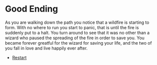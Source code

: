 # Good Ending
As you are walking down the path you notice that a wildfire is starting to form. With no where to run you start to panic, that is until the fire is suddenly put to a halt. You turn around to see that it was no other than a wizard who paused the spreading of the fire in order to save you. You became forever greatful for the wizard for saving your life, and the two of you fall in love and live happily ever after.

* [Restart](README.md)
